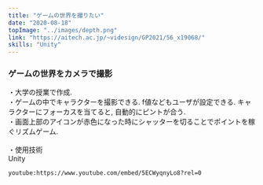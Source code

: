```yaml
---
title: "ゲームの世界を撮りたい"
date: "2020-08-18"
topImage: "../images/depth.png"
link: "https://aitech.ac.jp/~videsign/GP2021/56_x19068/"
skills: "Unity"
---
```


### ゲームの世界をカメラで撮影

・大学の授業で作成.<br>
・ゲームの中でキャラクターを撮影できる. f値などもユーザが設定できる. キャラクターにフォーカスを当てると, 自動的にピントが合う.<br>
・画面上部のアイコンが赤色になった時にシャッターを切ることでポイントを稼ぐリズムゲーム.<br>
<br>
・使用技術<br>Unity

`youtube:https://www.youtube.com/embed/5ECWyqnyLo8?rel=0`

<!-- http://localhost:8000/posts/game/ -->
<!-- https://youtu.be/5ECWyqnyLo8 -->